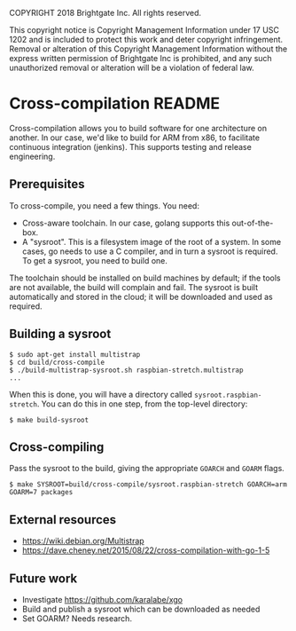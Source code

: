 
COPYRIGHT 2018 Brightgate Inc. All rights reserved.

This copyright notice is Copyright Management Information under 17 USC 1202
and is included to protect this work and deter copyright infringement.
Removal or alteration of this Copyright Management Information without the
express written permission of Brightgate Inc is prohibited, and any
such unauthorized removal or alteration will be a violation of federal law.


# Cross-compilation README

Cross-compilation allows you to build software for one architecture on another.
In our case, we'd like to build for ARM from x86, to facilitate continuous
integration (jenkins).  This supports testing and release engineering.

## Prerequisites

To cross-compile, you need a few things.  You need:
- Cross-aware toolchain.  In our case, golang supports this out-of-the-box.
- A "sysroot".  This is a filesystem image of the root of a system.  In some
  cases, go needs to use a C compiler, and in turn a sysroot is required.
  To get a sysroot, you need to build one.

The toolchain should be installed on build machines by default; if the tools
are not available, the build will complain and fail.  The sysroot is built
automatically and stored in the cloud; it will be downloaded and used as
required.

## Building a sysroot

```
$ sudo apt-get install multistrap
$ cd build/cross-compile
$ ./build-multistrap-sysroot.sh raspbian-stretch.multistrap
...
```

When this is done, you will have a directory called `sysroot.raspbian-stretch`.
You can do this in one step, from the top-level directory:
```
$ make build-sysroot
```

## Cross-compiling

Pass the sysroot to the build, giving the appropriate `GOARCH` and `GOARM` flags.

```
$ make SYSROOT=build/cross-compile/sysroot.raspbian-stretch GOARCH=arm GOARM=7 packages
```

## External resources

- https://wiki.debian.org/Multistrap
- https://dave.cheney.net/2015/08/22/cross-compilation-with-go-1-5

## Future work

- Investigate https://github.com/karalabe/xgo
- Build and publish a sysroot which can be downloaded as needed
- Set GOARM?  Needs research.
